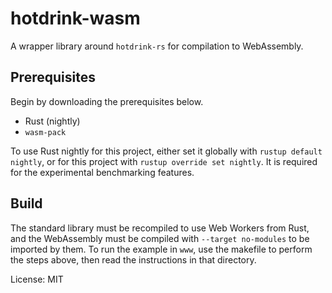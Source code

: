 # hotdrink-wasm

A wrapper library around `hotdrink-rs` for compilation to WebAssembly.

## Prerequisites

Begin by downloading the prerequisites below.

* Rust (nightly)
* `wasm-pack`

To use Rust nightly for this project, either set it globally with `rustup default nightly`, or for this project with `rustup override set nightly`.
It is required for the experimental benchmarking features.

## Build

The standard library must be recompiled to use Web Workers from Rust, and the WebAssembly must be compiled with `--target no-modules` to be imported by them.
To run the example in `www`, use the makefile to perform the steps above, then read the instructions in that directory.

License: MIT
